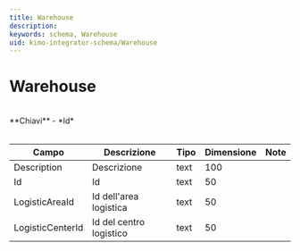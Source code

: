 ```yaml
---
title: Warehouse
description:
keywords: schema, Warehouse
uid: kimo-integrator-schema/Warehouse
---
```


# Warehouse

<br>
**Chiavi**
- *Id*
<br><br>

| Campo | Descrizione | Tipo | Dimensione | Note |
| --- | --- | --- | --- | --- |
| Description | Descrizione | text | 100 |  |
| Id | Id | text | 50 |  |
| LogisticAreaId | Id dell'area logistica | text | 50 |  |
| LogisticCenterId | Id del centro logistico | text | 50 |  |

